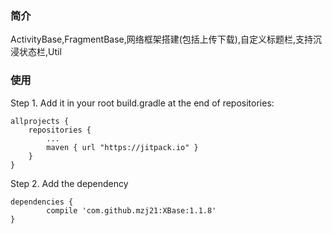 ### 简介
ActivityBase,FragmentBase,网络框架搭建(包括上传下载),自定义标题栏,支持沉浸状态栏,Util

### 使用
Step 1. Add it in your root build.gradle at the end of repositories:
```
allprojects {
	repositories {
		...
		maven { url "https://jitpack.io" }
	}
}
```

Step 2. Add the dependency
```
dependencies {
	    compile 'com.github.mzj21:XBase:1.1.8'
}
```
